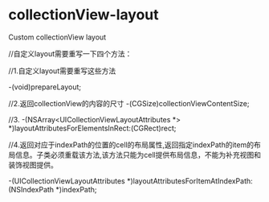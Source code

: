 # collectionView-layout
Custom collectionView layout

//自定义layout需要重写一下四个方法：

//1.自定义layout需要重写这些方法

-(void)prepareLayout;

    
 //2.返回collectionView的内容的尺寸
-(CGSize)collectionViewContentSize;


//3.
-(NSArray<UICollectionViewLayoutAttributes *> *)layoutAttributesForElementsInRect:(CGRect)rect;  


//4.返回对应于indexPath的位置的cell的布局属性,返回指定indexPath的item的布局信息。子类必须重载该方法,该方法只能为cell提供布局信息，不能为补充视图和装饰视图提供。


-(UICollectionViewLayoutAttributes *)layoutAttributesForItemAtIndexPath:(NSIndexPath *)indexPath;
   
